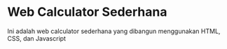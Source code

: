 # Web Calculator Sederhana
Ini adalah web calculator sederhana yang dibangun menggunakan HTML, CSS, dan Javascript